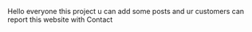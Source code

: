 Hello everyone this project u can add some posts and ur customers can report this website with Contact
